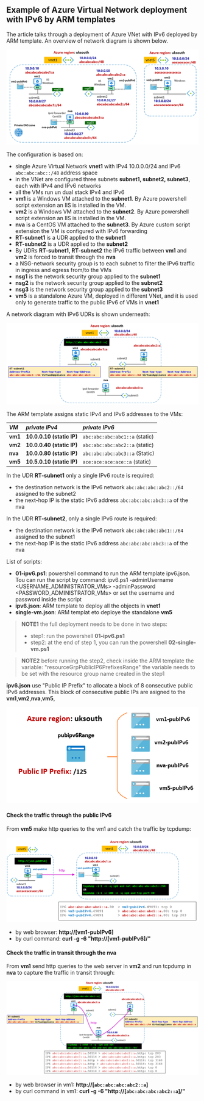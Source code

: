 <properties
pageTitle= 'IPv6 in Azure Virtual Network'
description= "IPv6 in Azure Virtual Network with ARM template"
services=""
documentationCenter="na"
authors="fabferri"
manager=""
editor=""/>

<tags
   ms.service="configuration-Example-Azure"
   ms.devlang="english"
   ms.topic="article"
   ms.tgt_pltfrm="Azure"
   ms.workload="IPv6"
   ms.date="11/12/2019"
   ms.author="fabferri" />

## Example of Azure Virtual Network deployment with IPv6 by ARM templates

The article talks through a deployment of Azure VNet with IPv6 deployed by ARM template. An overview of network diagram is shown below.

[![1]][1]

The configuration is based on:
* single Azure Virtual Network **vnet1** with IPv4 10.0.0.0/24 and IPv6 ``abc:abc:abc::/48`` address space
* in the VNet are configured three subnets **subnet1, subnet2, subnet3**, each with IPv4 and IPv6 networks
* all the VMs run un dual stack IPv4 and IPv6
* **vm1** is a Windows VM attached to the **subnet1**. By Azure powershell script extension an IIS is installed in the VM.
* **vm2** is a Windows VM attached to the **subnet2**. By Azure powershell script extension an IIS is installed in the VM.
* **nva** is a CentOS VM attached to the **subnet3**. By Azure custom script extension the VM is configured with IPv6 forwarding
* **RT-subnet1** is a UDR applied to the **subnet1**
* **RT-subnet2** is a UDR applied to the **subnet2**
* By UDRs **RT-subnet1, RT-subnet2** the IPv6 traffic between **vm1** and **vm2** is forced to transit through the **nva**
* a NSG-network security group is to each subnet to filter the IPv6 traffic in ingress and egress from/to the VMs
* **nsg1** is the network security group applied to the **subnet1**
* **nsg2** is the network security group applied to the **subnet2**
* **nsg3** is the network security group applied to the **subnet3**
* **vm5** is a standalone Azure VM, deployed in different VNet, and it is used only to generate traffic to the public IPv6 of VMs in **vnet1**  

A network diagram with IPv6 UDRs is shown underneath:

[![2]][2]

The ARM template assigns static IPv4 and IPv6 addresses to the VMs:

| *VM*       | *private IPv4*            | *private IPv6*                 |
| :--------- | :------------------------ |:------------------------------ |
| **vm1**    | **10.0.0.10 (static IP)** | ``abc:abc:abc:abc1::a`` (static)   |
| **vm2**    | **10.0.0.40 (static IP)** | ``abc:abc:abc:abc2::a`` (static)   |
| **nva**    | **10.0.0.80 (static IP)** | ``abc:abc:abc:abc3::a`` (Static)   |
| **vm5**    | **10.5.0.10 (static IP)** | ``ace:ace:ace:ace::a``  (static)   |

In the UDR **RT-subnet1** only a single IPv6 route is required:
* the destination network is the IPv6 network ``abc:abc:abc:abc2::/64`` assigned to the subnet2
* the next-hop IP  is the static IPv6 address ``abc:abc:abc:abc3::a`` of the nva

In the UDR **RT-subnet2**, only a single IPv6 route is required:
* the destination network is the IPv6 network ``abc:abc:abc:abc1::/64`` assigned to the subnet1
* the next-hop IP is the static IPv6 address ``abc:abc:abc:abc3::a`` of the nva


List of scripts:
* **01-ipv6.ps1**: powershell command to run the ARM template ipv6.json. Tou can run the script by command:
  ipv6.ps1 -adminUsername <USERNAME_ADMINISTRATOR_VMs> -adminPassword <PASSWORD_ADMINISTRATOR_VMs>
  or set the username and password inside the script
* **ipv6.json**: ARM template to deploy all the objects in **vnet1**
* **single-vm.json**: ARM templat eto deploye the standalone **vm5**


> **NOTE1**
> the full deployment needs to be done in two steps: 
> * step1: run the powershell **01-ipv6.ps1**
> * step2: at the end of step 1,  you can run the powershell **02-single-vm.ps1**
>

> **NOTE2**
> before running the step2, check inside the ARM template the variable: "resourceGrpPublicIP6PrefixesRange" 
> the variable needs to be set with the resource group name created in the step1
> 


**ipv6.json** use "Public IP Prefix" to allocate a block of 8 consecutive public IPv6 addresses. 
This block of consecutive public IPs are asigned to the **vm1**,**vm2**,**nva**,**vm5**, 
 
[![3]][3]


#### <a name="IPv6"></a>Check the traffic through the public IPv6
From **vm5** make http queries to the vm1 and catch the traffic by tcpdump:

[![4]][4]

* by web browser: **http://[vm1-pubIPv6]**
* by curl command: **curl -g -6 "http://[vm1-pubIPv6]/"**



#### <a name="IPv6"></a>Check the traffic in transit through the nva
From **vm1**  send http queries to the web server in **vm2** and run tcpdump in **nva** to capture the traffic in transit through:

[![5]][5]


* by web browser in vm1: **http://[``abc:abc:abc:abc2::a``]**
* by curl command in vm1: **curl -g -6 "http://[``abc:abc:abc:abc2::a``]/"**


<!--Image References-->

[1]: ./media/network-diagram.png "network overview"
[2]: ./media/udr.png "network diagram with UDR"
[3]: ./media/public-ip-prefix.png "public ip prefix"
[4]: ./media/traffic-public-ip.png "traffic through public IPv6"
[5]: ./media/traffic-private-ip.png "traffic through private IPv6"

<!--Link References-->

